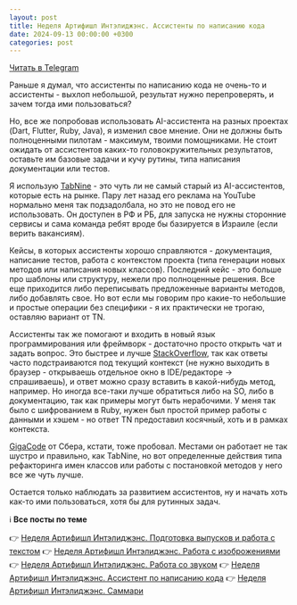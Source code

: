```yaml
---
layout: post
title: Неделя Артифишл Интэлиджэнс. Ассистенты по написанию кода
date: 2024-09-13 00:00:00 +0300
categories: post
---
```


[Читать в Telegram](https://t.me/fluttermiddlepodcast/343)

Раньше я думал, что ассистенты по написанию кода не очень-то и ассистенты - выхлоп небольшой, результат нужно
перепроверять, и зачем тогда ими пользоваться?

Но, все же попробовав использовать AI-ассистента на разных проектах (Dart, Flutter, Ruby, Java), я изменил свое мнение.
Они не должны быть полноценными пилотам - максимум, твоими помощниками. Не стоит ожидать от ассистентов каких-то
головокружительных результатов, оставьте им базовые задачи и кучу рутины, типа написания документации или тестов.

Я использую [TabNine](https://www.tabnine.com/) - это чуть ли не самый старый из AI-ассистентов, которые есть на рынке.
Пару лет назад его реклама на YouTube нормально меня так подзадолбала, но это не повод его не использовать. Он доступен
в РФ и РБ, для запуска не нужны сторонние сервисы и сама команда ребят вроде бы базируется в Израиле (если верить
вакансиям).

Кейсы, в которых ассистенты хорошо справляются - документация, написание тестов, работа с контекстом проекта (типа
генерации новых методов или написания новых классов). Последний кейс - это больше про шаблоны или структуру, нежели про
полноценные решения. Все еще приходится либо переписывать предложенные варианты методов, либо добавлять свое. Но вот
если мы говорим про какие-то небольшие и простые операции без специфики - я их практически не трогаю, оставляю вариант
от TN.

Ассистенты так же помогают и входить в новый язык программирования или фреймворк - достаточно просто открыть чат и
задать вопрос. Это быстрее и лучше [StackOverflow](https://stackoverflow.com/), так как ответы часто подстраиваются под
текущий контекст (не нужно выходить в браузер - открываешь отдельное окно в IDE/редакторе -> спрашиваешь), и ответ можно
сразу вставить в какой-нибудь метод, например. Но иногда все-таки лучше обратиться либо на SO, либо в документацию, так
как примеры могут быть нерабочими. У меня так было с шифрованием в Ruby, нужен был простой пример работы с данными и
хэшем - но ответ TN предоставил косячный, хоть и в рамках контекста.

[GigaCode](https://gigacode.ru/) от Сбера, кстати, тоже пробовал. Местами он работает не так шустро и правильно, как
TabNine, но вот определенные действия типа рефакторинга имен классов или работы с постановкой методов у него все же чуть
лучше.

Остается только наблюдать за развитием ассистентов, ну и начать хоть как-то ими пользоваться, хотя бы для рутинных
задач.

ℹ️ **Все посты по теме**

👉 [Неделя Артифишл Интэлиджэнс. Подготовка выпусков и работа с текстом](https://t.me/fluttermiddlepodcast/340)
👉 [Неделя Артифишл Интэлиджэнс. Работа с изоброжениями](https://t.me/fluttermiddlepodcast/341)
👉 [Неделя Артифишл Интэлиджэнс. Работа со звуком](https://t.me/fluttermiddlepodcast/342)
👉 [Неделя Артифишл Интэлиджэнс. Ассистент по написанию кода](https://t.me/fluttermiddlepodcast/343)
👉 [Неделя Артифишл Интэлиджэнс. Саммари](https://t.me/fluttermiddlepodcast/344)
